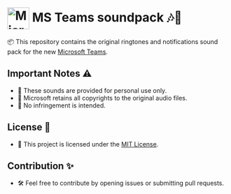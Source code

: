 <h1>
  <img src="https://upload.wikimedia.org/wikipedia/commons/c/c9/Microsoft_Office_Teams_%282018%E2%80%93present%29.svg" alt="Microsoft Teams Logo" width="50" style="vertical-align: middle;"/> 
  MS Teams soundpack 🎶🔔
</h1>


📦 This repository contains the original ringtones and notifications sound pack for the new [Microsoft Teams](https://teams.microsoft.com/).

## Important Notes ⚠️
- 🚨 These sounds are provided for personal use only.
- 📄 Microsoft retains all copyrights to the original audio files.
- 🚫 No infringement is intended.

## License 📜
- 📝 This project is licensed under the [MIT License](LICENSE).

## Contribution ✨
- 🛠️ Feel free to contribute by opening issues or submitting pull requests.
